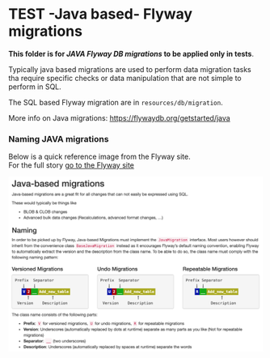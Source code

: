 # TEST -Java based- Flyway migrations

**This folder is for _JAVA Flyway DB migrations_ to be applied only in tests**.

Typically java based migrations are used to perform data migration tasks tha require 
specific checks or data manipulation that are not simple to perform in SQL.  

The SQL based Flyway migration are in `resources/db/migration`.

More info on Java migrations: https://flywaydb.org/getstarted/java

### Naming JAVA migrations
Below is a quick reference image from the Flyway site.  
For the full story [go to the Flyway site](https://flywaydb.org/documentation/migrations#java-based-migrations)  

![Naming Flyway JAVA migrations](Naming_Flyway_JAVA_migration.png)


